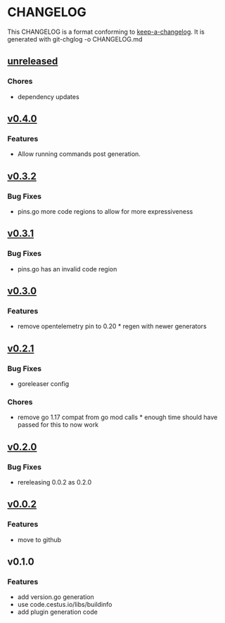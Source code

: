 
# CHANGELOG

This CHANGELOG is a format conforming to [keep-a-changelog](https://github.com/olivierlacan/keep-a-changelog). 
It is generated with git-chglog -o CHANGELOG.md


<a name="unreleased"></a>
## [unreleased](https://github.com/CestusIO/fabricator-generate-plugin-go/compare/v0.4.0...unreleased)

### Chores

* dependency updates


<a name="v0.4.0"></a>
## [v0.4.0](https://github.com/CestusIO/fabricator-generate-plugin-go/compare/v0.3.2...v0.4.0)

### Features

* Allow running commands post generation.


<a name="v0.3.2"></a>
## [v0.3.2](https://github.com/CestusIO/fabricator-generate-plugin-go/compare/v0.3.1...v0.3.2)

### Bug Fixes

* pins.go more code regions to allow for more expressiveness


<a name="v0.3.1"></a>
## [v0.3.1](https://github.com/CestusIO/fabricator-generate-plugin-go/compare/v0.3.0...v0.3.1)

### Bug Fixes

* pins.go has an invalid code region


<a name="v0.3.0"></a>
## [v0.3.0](https://github.com/CestusIO/fabricator-generate-plugin-go/compare/v0.2.1...v0.3.0)

### Features

* remove opentelemetry pin to 0.20 * regen with newer generators


<a name="v0.2.1"></a>
## [v0.2.1](https://github.com/CestusIO/fabricator-generate-plugin-go/compare/v0.2.0...v0.2.1)

### Bug Fixes

* goreleaser config

### Chores

* remove go 1.17 compat from go mod calls * enough time should have passed for this to now work


<a name="v0.2.0"></a>
## [v0.2.0](https://github.com/CestusIO/fabricator-generate-plugin-go/compare/v0.0.2...v0.2.0)

### Bug Fixes

* rereleasing 0.0.2 as 0.2.0


<a name="v0.0.2"></a>
## [v0.0.2](https://github.com/CestusIO/fabricator-generate-plugin-go/compare/v0.1.0...v0.0.2)

### Features

* move to github


<a name="v0.1.0"></a>
## v0.1.0

### Features

* add version.go generation
* use code.cestus.io/libs/buildinfo
* add plugin generation code

